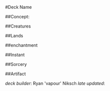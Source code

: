 #Deck Name



##Concept:

##Creatures


##Lands 


##enchantment


##Instant


##Sorcery


##Artifact



*deck builder*: Ryan 'vapour' Niksch
*late updated*: